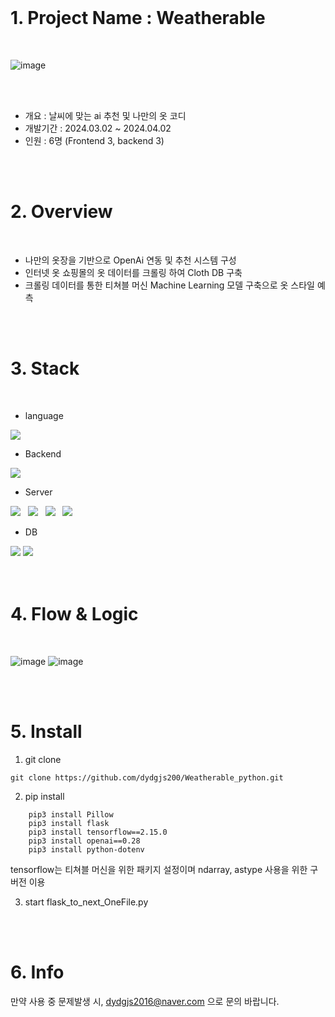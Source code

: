 <br>

# 1. Project Name : Weatherable
<br>

![image](https://github.com/dydgjs200/Weatherable_python/assets/25136172/4361ad47-0d55-4a39-9faf-fdbea29665ce)


<br>
<br>
<ul>
 <li>개요 : 날씨에 맞는 ai 추천 및 나만의 옷 코디</li>
 <li>개발기간 : 2024.03.02 ~ 2024.04.02</li>
 <li>인원 : 6명 (Frontend 3, backend 3)</li>
</ul>
<br>
<br>

# 2. Overview
<br>

<ul>
  <li>나만의 옷장을 기반으로 OpenAi 연동 및 추천 시스템 구성</li>
  <li>인터넷 옷 쇼핑몰의 옷 데이터를 크롤링 하여 Cloth DB 구축</li>
  <li>크롤링 데이터를 통한 티쳐블 머신 Machine Learning 모델 구축으로 옷 스타일 예측</li>
</ul>

<br>
<br>

# 3. Stack
<br>

- language <br>
<div>
  <img src="https://img.shields.io/badge/Python-3776AB?style=for-the-badge&logo=Python&logoColor=white">
</div>

- Backend <br>
<div>
 <img src="https://img.shields.io/badge/Flask-000000?style=for-the-badge&logo=flask&logoColor=white">
</div>

- Server <br>
<div>
 <img src="https://img.shields.io/badge/Amazon S3-569A31?style=flat-square&logo=Amazon%20S3&logoColor=white"/></a> &nbsp
 <img src="https://img.shields.io/badge/Amazon EC2-FF9900?style=flat-square&logo=Amazon%20EC2&logoColor=white"/></a> &nbsp
 <img src="https://img.shields.io/badge/Load Balancer-8C4FFF?style=flat-square&logo=awselasticloadbalancing2&logoColor=white"/></a> &nbsp
 <img src="https://img.shields.io/badge/route53-8C4FFF?style=flat-square&logo=amazonroute53&logoColor=white"/></a> &nbsp
</div>

- DB <br>
<div>
 <img src="https://img.shields.io/badge/mongoDB-47A248?style=for-the-badge&logo=mongoDB&logoColor=white"> 
 <img src="https://img.shields.io/badge/MySQL-4479A1?style=for-the-badge&logo=MySQL&logoColor=white">
</div>

<br>
<br>

# 4. Flow & Logic
<br>

![image](https://github.com/dydgjs200/Weatherable_python/assets/25136172/0d8bdbab-9f0e-46a1-85dd-d3e0e816be1d)
![image](https://github.com/dydgjs200/Weatherable_python/assets/25136172/a5b26d70-30bc-441a-ae8a-2b558d1f2c17)

<br>
<br>

# 5. Install

1. git clone

```
git clone https://github.com/dydgjs200/Weatherable_python.git
```

2. pip install

```
	pip3 install Pillow
	pip3 install flask
	pip3 install tensorflow==2.15.0
	pip3 install openai==0.28
	pip3 install python-dotenv
```

tensorflow는 티쳐블 머신을 위한 패키지 설정이며 ndarray, astype 사용을 위한 구 버전 이용 <br>

3. start flask_to_next_OneFile.py
<br>
<br>

# 6. Info

만약 사용 중 문제발생 시, dydgjs2016@naver.com 으로 문의 바랍니다.
   
